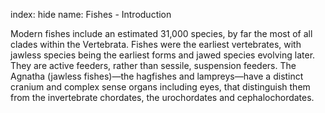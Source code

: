 index: hide
name: Fishes - Introduction

Modern fishes include an estimated 31,000 species, by far the most of all clades within the Vertebrata. Fishes were the earliest vertebrates, with jawless species being the earliest forms and jawed species evolving later. They are active feeders, rather than sessile, suspension feeders. The Agnatha (jawless fishes)—the hagfishes and lampreys—have a distinct cranium and complex sense organs including eyes, that distinguish them from the invertebrate chordates, the urochordates and cephalochordates.
